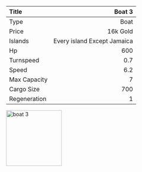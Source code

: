 |Title        | Boat 3
|:-|-:
|Type         | Boat           
|Price        | 16k Gold    
|Islands      | Every island Except Jamaica
|Hp           | 600
|Turnspeed    | 0.7
|Speed        | 6.2
|Max Capacity | 7
|Cargo Size   | 700
|Regeneration | 1

<img src="assets/img/boat.png" alt="boat 3" width="150px" length="150px">
